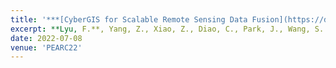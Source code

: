 ```yaml
---
title: '***[CyberGIS for Scalable Remote Sensing Data Fusion](https://dl.acm.org/doi/10.1145/3491418.3535145)***'
excerpt: **Lyu, F.**, Yang, Z., Xiao, Z., Diao, C., Park, J., Wang, S. (2022). CyberGIS for Scalable Remote Sensing Data Fusion. In *Practice and Experience in Advanced Research Computing*. Association for Computing Machinery, New York, NY, USA, Article 35, 1–4.
date: 2022-07-08
venue: 'PEARC22'
---
```

